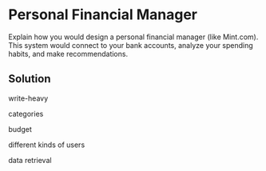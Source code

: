 # Personal Financial Manager

Explain how you would design a personal financial manager (like Mint.com). This system would connect to your bank accounts, analyze your spending habits, and make recommendations.

## Solution

write-heavy

categories

budget

different kinds of users

data retrieval

